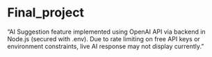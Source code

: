 # Final_project
“AI Suggestion feature implemented using OpenAI API via backend in Node.js (secured with .env). Due to rate limiting on free API keys or environment constraints, live AI response may not display currently.”
